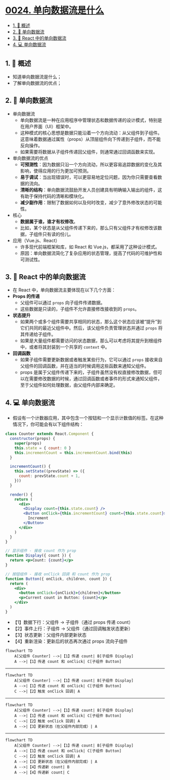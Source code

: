 # [0024. 单向数据流是什么](https://github.com/tnotesjs/TNotes.react/tree/main/notes/0024.%20%E5%8D%95%E5%90%91%E6%95%B0%E6%8D%AE%E6%B5%81%E6%98%AF%E4%BB%80%E4%B9%88)

<!-- region:toc -->

- [1. 📝 概述](#1--概述)
- [2. 📒 单向数据流](#2--单向数据流)
- [3. 📒 React 中的单向数据流](#3--react-中的单向数据流)
- [4. 💻 单向数据流](#4--单向数据流)

<!-- endregion:toc -->

## 1. 📝 概述

- 知道单向数据流是什么；
- 了解单向数据流的优点；

## 2. 📒 单向数据流

- 单向数据流
  - 单向数据流是一种在应用程序中管理状态和数据传递的设计模式，特别是在用户界面（UI）框架中。
  - 这种模式的核心思想是数据只能沿着一个方向流动：从父组件到子组件。这意味着数据通过属性（props）从顶层组件向下传递到子组件，而不能反向操作。
  - 如果需要将数据从子组件传递回父组件，则通常通过回调函数来实现。
- 单向数据流的优点
  - **可预测性**：因为数据只沿一个方向流动，所以更容易追踪数据的变化及其影响，使得应用的行为更加可预测。
  - **易于调试**：当出现错误时，可以更容易地定位问题，因为你只需要查看数据的流向。
  - **清晰的结构**：单向数据流鼓励开发人员创建具有明确输入输出的组件，这有助于保持代码的清晰和模块化。
  - **减少副作用**：限制了数据如何以及何时改变，减少了意外修改状态的可能性。
- 核心
  - **数据属于谁，谁才有权修改**。
  - 比如，某个状态是从父组件传递下来的，那么只有父组件才有权修改该数据，子组件只有读的份儿。
- 应用（Vue.js、React）
  - 许多现代前端框架和库，如 React 和 Vue.js，都采用了这种设计模式。
  - 原因：单向数据流简化了复杂应用的状态管理，提高了代码的可维护性和可测试性。

## 3. 📒 React 中的单向数据流

- 在 React 中，单向数据流主要体现在以下几个方面：
- **Props 的传递**
  - 父组件可以通过 `props` 向子组件传递数据。
  - 这些数据是只读的，子组件不允许直接修改接收到的 `props`。
- **状态提升**
  - 如果两个或多个组件需要共享相同的状态，那么这个状态应该被“提升”到它们共同的最近父组件中。然后，该父组件负责管理状态并通过 `props` 将其传递给子组件。
  - 如果是大量组件都需要访问的状态数据，那么可以考虑将其提升到根组件中，或者将其封装到一个共享的 `context` 中。
- **回调函数**
  - 如果子组件需要更新数据或者触发某些行为，它可以通过 `props` 接收来自父组件的回调函数，并在适当的时候调用这些函数来通知父组件。
  - props 是属于父组件传递下来的，子组件虽然没有权直接修改数据，但可以在需要修改数据的时候，通过回调函数或者事件的形式来通知父组件，至于父组件如何处理数据，由父组件内部来确定。

## 4. 💻 单向数据流

- 假设有一个计数器应用，其中包含一个按钮和一个显示计数值的标签。在这种情况下，你可能会有以下组件结构：

```jsx
class Counter extends React.Component {
  constructor(props) {
    super(props)
    this.state = { count: 0 }
    this.incrementCount = this.incrementCount.bind(this)
  }

  incrementCount() {
    this.setState((prevState) => ({
      count: prevState.count + 1,
    }))
  }

  render() {
    return (
      <div>
        <Display count={this.state.count} />
        <Button onClick={this.incrementCount} count={this.state.count}>
          Increment
        </Button>
      </div>
    )
  }
}

// 显示组件 - 接收 count 作为 prop
function Display({ count }) {
  return <p>Count: {count}</p>
}

// 按钮组件 - 接收 onClick 回调 和 count 作为 prop
function Button({ onClick, children, count }) {
  return (
    <div>
      <button onClick={onClick}>{children}</button>
      <p>Current count in Button: {count}</p>
    </div>
  )
}
```

- 【1】数据下行：父组件 → 子组件（通过 props 传递 count）
- 【2】事件上行：子组件 → 父组件（通过回调触发状态更新）
- 【3】状态更新：父组件内部更新状态
- 【4】重新渲染：更新后的状态再次通过 props 流向子组件

```mermaid
flowchart TD
    A[父组件 Counter] -->|【1】传递 count| B[子组件 Display]
    A -->|【1】传递 count 和 onClick| C[子组件 Button]
```

---

```mermaid
flowchart TD
    A[父组件 Counter] -->|【1】传递 count| B[子组件 Display]
    A -->|【1】传递 count 和 onClick| C[子组件 Button]
    C -->|【2】触发 onClick 回调| A
```

---

```mermaid
flowchart TD
    A[父组件 Counter] -->|【1】传递 count| B[子组件 Display]
    A -->|【1】传递 count 和 onClick| C[子组件 Button]
    C -->|【2】触发 onClick 回调| A
    A -->|【3】更新状态（在父组件内部完成）| A
```

---

```mermaid
flowchart TD
    A[父组件 Counter] -->|【1】传递 count| B[子组件 Display]
    A -->|【1】传递 count 和 onClick| C[子组件 Button]
    C -->|【2】触发 onClick 回调| A
    A -->|【3】更新状态（在父组件内部完成）| A
    A -->|【4】传递新 count| B
    A -->|【4】传递新 count| C
```
